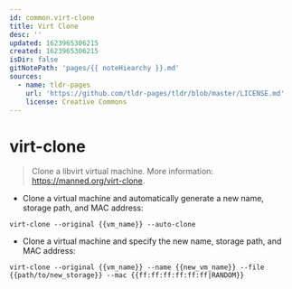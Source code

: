 ```yaml
---
id: common.virt-clone
title: Virt Clone
desc: ''
updated: 1623965306215
created: 1623965306215
isDir: false
gitNotePath: 'pages/{{ noteHiearchy }}.md'
sources:
  - name: tldr-pages
    url: 'https://github.com/tldr-pages/tldr/blob/master/LICENSE.md'
    license: Creative Commons
---
```

# virt-clone

> Clone a libvirt virtual machine.
> More information: <https://manned.org/virt-clone>.

- Clone a virtual machine and automatically generate a new name, storage path, and MAC address:

`virt-clone --original {{vm_name}} --auto-clone`

- Clone a virtual machine and specify the new name, storage path, and MAC address:

`virt-clone --original {{vm_name}} --name {{new_vm_name}} --file {{path/to/new_storage}} --mac {{ff:ff:ff:ff:ff:ff|RANDOM}}`

